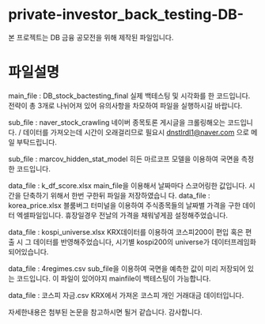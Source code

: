 # private-investor_back_testing-DB-

본 프로젝트는 DB 금융 공모전을 위해 제작된 파일입니다.

# 파일설명
 main_file : DB_stock_bactesting_final
 실제 백테스팅 및 시각화를 한 코드입니다. 전략이 총 3개로 나뉘어져 있어 유의사항을 차모하여 파일을 실행하시길 바랍니다.
 
 sub_file : naver_stock_crawling
 네이버 종목토론 게시글을 크롤링해오는 코드입니다. / 데이터를 가져오는데 시간이 오래걸리므로 필요시
 dnstlrdl1@naver.com 으로 메일 부탁드립니다.
 
 sub_file : marcov_hidden_stat_model
 히든 마르코프 모델을 이용하여 국면을 측정한 코드입니다.
 
 
 data_file : k_df_score.xlsx
 main_file을 이용해서 날짜마다 스코어링한 값입니다. 시간을 단축하기 위해서 한번 구한뒤 파일을 저장하였습니 다.
 data_file : korea_price.xlsx
 블룸버그 터미널을 이용하여 주식종목들의 날짜별 가격을 구한 데이터 엑셀파일입니다. 휴장일경우 전날의 가격을 채워넣게끔 설정해주었습니다.
 
 data_file : kospi_universe.xlsx
 KRX데이터를 이용하여 코스피200이 편입 혹은 편출 시 그 데이터를 반영해주었습니다, 시기별 kospi200의 universe가 데이터프레임화 되어있습니다.
 
 data_file : 4regimes.csv
 sub_file을 이용하여 국면을 예측한 값이 미리 저장되어 있는 코드입니다. 이 파일이 있어야지 mainfile이 백테스팅이 가능합니다. 
 
 data_file : 코스피 자금.csv
 KRX에서 가져온 코스피 개인 거래대금 데이터입니다.

자세한내용은 첨부된 논문을 참고하시면 될거 같습니다.
감사합니다.
